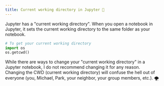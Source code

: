 ```yaml
---
title: Current working directory in Jupyter 🌼
---
```


Jupyter has a "current working directory". When you open a notebook in Jupyter, it sets the current working directory to the same folder as your notebook.

```python
# To get your current working directory
import os
os.getcwd()
```

While there are ways to change your "current working directory" in a Jupyter notebook, I do not recommend changing it for any reason. Changing the CWD (current working directory) will confuse the hell out of everyone (you, Michael, Park, your neighbor, your group members, etc.). 🌪
